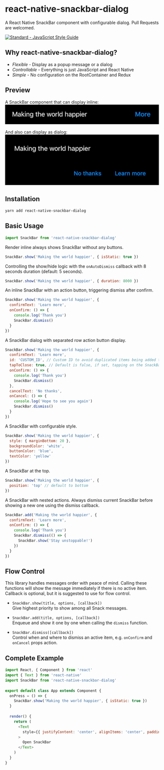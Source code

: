 # react-native-snackbar-dialog

A React Native SnackBar component with configurable dialog. Pull Requests are welcomed.

[![Standard - JavaScript Style Guide](https://cdn.rawgit.com/feross/standard/master/badge.svg)](https://github.com/feross/standard)

## Why react-native-snackbar-dialog?

- *Flexible* - Display as a popup message or a dialog
- *Controllable* - Everything is just JavaScript and React Native
- *Simple* - No configuration on the RootContainer and Redux

## Preview

A SnackBar component that can display inline: <br />
![Inline Mode](./docs/inline.png)

And also can display as dialog: <br />
![Flat Mode](./docs/flat.png)

## Installation

```sh
yarn add react-native-snackbar-dialog
```

## Basic Usage

```javascript
import SnackBar from 'react-native-snackbar-dialog'
```

Render inline always shows SnackBar without any buttons.
```javascript
SnackBar.show('Making the world happier', { isStatic: true })
```

Controlling the show/hide logic with the `onAutoDismiss` callback with 8 seconds duration (default: 5 seconds).
```javascript
SnackBar.show('Making the world happier', { duration: 8000 })
```

An inline SnackBar with an action button, triggering dismiss after confirm.
```javascript
SnackBar.show('Making the world happier', {
  confirmText: 'Learn more',
  onConfirm: () => {
    console.log('Thank you')
    SnackBar.dismiss()
  }
})
```

A SnackBar dialog with separated row action button display.
```javascript
SnackBar.show('Making the world happier', {
  confirmText: 'Learn more',
  id: 'CUSTOM_ID', // Custom ID to avoid duplicated items being added to the queue, which in turn to be shown multiple time
  tapToClose: true, // Default is false, if set, tapping on the SnackBar will dismiss it
  onConfirm: () => {
    console.log('Thank you')
    SnackBar.dismiss()
  },
  cancelText: 'No thanks',
  onCancel: () => {
    console.log('Hope to see you again')
    SnackBar.dismiss()
  }
})
```

A SnackBar with configurable style.
```javascript
SnackBar.show('Making the world happier', {
  style: { marginBottom: 20 },
  backgroundColor: 'white',
  buttonColor: 'blue',
  textColor: 'yellow'
})
```

A SnackBar at the top.
```javascript
SnackBar.show('Making the world happier', {
  position: 'top' // default to bottom
})
```

A SnackBar with nested actions. Always dismiss current SnackBar before showing a new one using the dismiss callback.
```javascript
SnackBar.add('Making the world happier', {
  confirmText: 'Learn more',
  onConfirm: () => {
    console.log('Thank you')
    SnackBar.dismiss(() => {
      SnackBar.show('Stay unstoppable!')
    })
  }
})
```

## Flow Control

This library handles messages order with peace of mind.
Calling these functions will show the message immediately if there is no active item.
Callback is optional, but it is suggested to use for flow control.

- `SnackBar.show(title, options, [callback])`
<br />Give highest priority to show among all Snack messages.

- `SnackBar.add(title, options, [callback])`
<br />Enqueue and show it one by one when calling the `dismiss` function.

- `SnackBar.dismiss([callback])`
<br />Control when and where to dismiss an active item, e.g. `onConfirm` and `onCancel` props action.

## Complete Example

```js
import React, { Component } from 'react'
import { Text } from 'react-native'
import SnackBar from 'react-native-snackbar-dialog'

export default class App extends Component {
  onPress = () => {
    SnackBar.show('Making the world happier', { isStatic: true })
  }

  render() {
    return (
      <Text
        style={{ justifyContent: 'center', alignItems: 'center', padding: 100 }} onPress={this.onPress}
      >
        Open SnackBar
      </Text>
    )
  }
}
```
